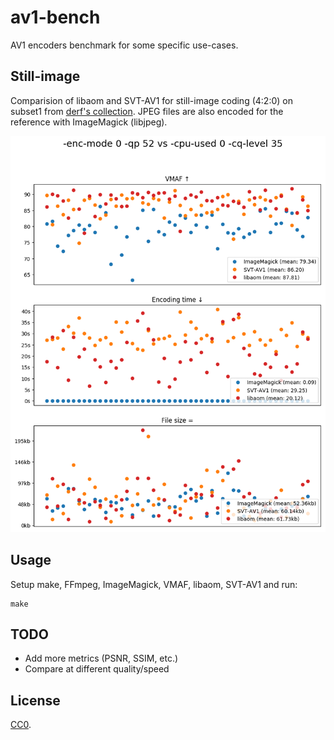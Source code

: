 # av1-bench

AV1 encoders benchmark for some specific use-cases.

## Still-image

Comparision of libaom and SVT-AV1 for still-image coding (4:2:0) on subset1
from [derf's collection](https://media.xiph.org/video/derf/). JPEG files are
also encoded for the reference with ImageMagick (libjpeg).

![](graphs/still1.png)

## Usage

Setup make, FFmpeg, ImageMagick, VMAF, libaom, SVT-AV1 and run:

```
make
```

## TODO

* Add more metrics (PSNR, SSIM, etc.)
* Compare at different quality/speed

## License

[CC0](COPYING).

